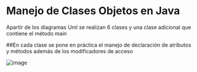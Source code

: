 # Manejo de Clases Objetos en Java
Apartir de los diagramas Uml se realizan 6 clases y una clase adicional que contiene el método main

##En cada clase se pone en práctica el manejo de declaración de atributos y métodos además de los modificadores de acceso

![image](https://user-images.githubusercontent.com/76182994/211166091-6ba9ca3b-1453-4e60-aac2-f33dc8766fc5.png)


